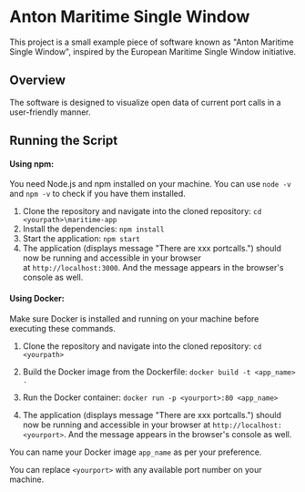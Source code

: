 # Anton Maritime Single Window

This project is a small example piece of software known as "Anton Maritime Single Window", inspired by the European Maritime Single Window initiative.

## Overview

The software is designed to visualize open data of current port calls in a user-friendly manner.

## Running the Script

#### Using npm:

You need Node.js and npm installed on your machine. You can use `node -v` and `npm -v` to check if you have them installed.

1. Clone the repository and navigate into the cloned repository: `cd <yourpath>\maritime-app`
2. Install the dependencies: `npm install`
3. Start the application: `npm start`
4. The application (displays message "There are xxx portcalls.") should now be running and accessible in your browser at `http://localhost:3000`. And the message appears in the browser's console as well.

#### Using Docker:

Make sure Docker is installed and running on your machine before executing these commands.

1. Clone the repository and navigate into the cloned repository: `cd <yourpath>`
2. Build the Docker image from the Dockerfile: `docker build -t <app_name> .`

3. Run the Docker container: `docker run -p <yourport>:80 <app_name>`

4. The application (displays message "There are xxx portcalls.") should now be running and accessible in your browser at `http://localhost:<yourport>`. And the message appears in the browser's console as well.

You can name your Docker image `app_name` as per your preference.

You can replace `<yourport>` with any available port number on your machine.
